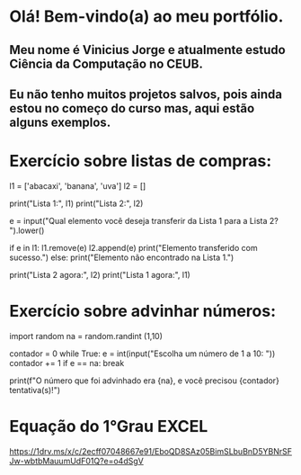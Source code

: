 # Olá! Bem-vindo(a) ao meu portfólio.
## Meu nome é Vinicius Jorge e atualmente estudo Ciência da Computação no CEUB.
## Eu não tenho muitos projetos salvos, pois ainda estou no começo do curso mas, aqui estão alguns exemplos.


# Exercício sobre listas de compras:
l1 = ['abacaxi', 'banana', 'uva']
l2 = []

print("Lista 1:", l1)
print("Lista 2:", l2)

e = input("Qual elemento você deseja transferir da Lista 1 para a Lista 2? ").lower()

if e in l1:
    l1.remove(e) 
    l2.append(e)
    print("Elemento transferido com sucesso.")
else:
    print("Elemento não encontrado na Lista 1.")

print("Lista 2 agora:", l2)
print("Lista 1 agora:", l1)

# Exercício sobre advinhar números:
import random
na = random.randint (1,10)

contador = 0
while True:
  e = int(input("Escolha um número de 1 a 10: "))
  contador += 1 
  if e == na:
    break
  
print(f"O número que foi advinhado era {na}, e você precisou {contador} tentativa(s)!")

# Equação do 1°Grau EXCEL
https://1drv.ms/x/c/2ecff07048667e91/EboQD8SAz05BimSLbuBnD5YBNrSFJw-wbtbMauumUdF01Q?e=o4dSgV
